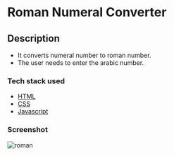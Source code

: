 # Roman Numeral Converter

## Description

+ It converts numeral number to roman number.
+ The user needs to enter the arabic number.

### Tech stack used
+ [HTML](https://developer.mozilla.org/en-US/docs/Learn/HTML)
+ [CSS](https://developer.mozilla.org/en-US/docs/Learn/CSS)
+ [Javascript](https://javascript.info/)

### Screenshot

<img src="https://i.ibb.co/Wcx5D2s/roman.png" alt="roman" border="0">
